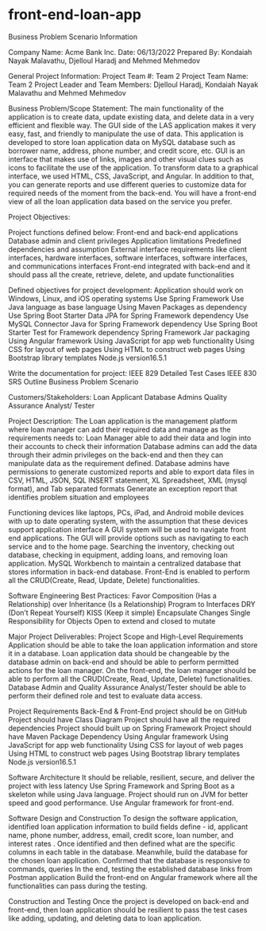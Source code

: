 # front-end-loan-app
Business Problem Scenario Information

Company Name: Acme Bank Inc.
Date: 06/13/2022
Prepared By: Kondaiah Nayak Malavathu, Djelloul Haradj and Mehmed Mehmedov


General Project Information:
Project Team #:  Team 2
Project Team Name:   Team 2
Project Leader and Team Members: Djelloul Haradj, Kondaiah Nayak Malavathu and Mehmed Mehmedov


Business Problem/Scope Statement:
The main functionality of the application is to create data, update existing data, and delete data in a very efficient  and flexible way. The GUI side of the LAS application makes it very easy, fast, and friendly to manipulate the use of data. This application is developed to store loan application data on MySQL database such as borrower name, address, phone number, and credit score, etc. GUI is an interface that makes use of links, images and other visual clues such as icons to facilitate the use of the application. To transform  data to a graphical interface, we used HTML, CSS, JavaScript, and Angular. In addition to that, you can generate reports and use different queries to customize data for required needs of the moment from the back-end. You will have a front-end view of all the loan application data based on the service you prefer.  


Project Objectives:

Project functions defined below:
Front-end and back-end applications
Database admin and client privileges 
Application limitations 
Predefined dependencies and assumption
External interface requirements like client interfaces, hardware interfaces, software interfaces, software interfaces, and communications interfaces
Front-end integrated with back-end and it should pass all the create, retrieve, delete, and update functionalities

Defined objectives for project development: 
Application should work on Windows, Linux, and iOS operating systems
Use Spring Framework
Use Java language as base language
Using Maven Packages as dependency 
Use Spring Boot Starter Data JPA for Spring Framework dependency
Use MySQL Connector Java for Spring Framework dependency
Use Spring Boot Starter Test for Framework dependency
Spring Framework Jar packaging 
Using Angular framework
Using JavaScript for app web functionality 
Using CSS for layout of web pages
Using HTML to construct web pages
Using Bootstrap library templates 
Node.js version16.5.1

Write the documentation for project: 
IEEE 829 Detailed Test Cases
IEEE 830 SRS Outline
Business Problem Scenario


Customers/Stakeholders:
Loan Applicant
Database Admins
Quality Assurance Analyst/ Tester


Project Description: 
The Loan application is the management platform where loan manager can add their required data and manage as the requirements needs to:
Loan Manager able to add their data and login into their accounts to check their information
Database admins can add the data through their admin privileges on the back-end and then they can manipulate data as the requirement defined. 
Database admins have permissions to generate customized  reports and able to export data files in CSV, HTML, JSON, SQL INSERT statement, XL Spreadsheet, XML (mysql format), and Tab separated formats
Generate an exception report that identifies problem situation and employees

Functioning devices like laptops, PCs, iPad, and Android mobile devices with up to date operating system, with the assumption that these devices support application interface
A GUI system will be used to navigate front end applications. The GUI will provide options such as navigating to each service and to the home page. 
Searching the inventory, checking out database, checking in equipment, adding loans, and removing loan application. MySQL Workbench to maintain a centralized database that stores information in back-end database. 
Front-End is enabled to perform all the CRUD(Create, Read, Update, Delete) functionalities. 


Software Engineering Best Practices:
Favor Composition (Has a Relationship) over Inheritance (Is a Relationship) 
Program to Interfaces 
DRY (Don’t Repeat Yourself)
KISS (Keep it simple) 
Encapsulate Changes
Single Responsibility for Objects
Open to extend and closed to mutate


Major Project Deliverables:
Project Scope and High-Level Requirements
Application should be able to take the loan application information and store it in a database. Loan application data should be changeable by the database admin on back-end and should be able to perform permitted actions for the loan manager.
On the front-end, the loan manager should be able to perform all the CRUD(Create, Read, Update, Delete) functionalities. 
Database Admin and Quality Assurance Analyst/Tester should be able to perform their defined role and test to evaluate data access. 

Project Requirements
Back-End & Front-End project should be on GitHub
Project should have Class Diagram
Project should have all the required dependencies
Project should built up on Spring Framework
Project should have Maven Package Dependency
Using Angular framework
Using JavaScript for app web functionality 
Using CSS for layout of web pages
Using HTML to construct web pages
Using Bootstrap library templates 
Node.js version16.5.1

Software Architecture
It should be reliable, resilient, secure, and deliver the project with less latency
Use Spring Framework and Spring Boot as a skeleton while using Java language. Project should run on JVM for better speed and good performance. 
Use Angular framework for front-end. 

Software Design and Construction
To design the software application, identified loan application information to build fields define - id, applicant name, phone number, address, email, credit score, loan number, and interest rates . 
Once identified and then defined what are the specific columns in each table in the database. 
Meanwhile, build the database for the chosen loan application.
Confirmed that the database is responsive to commands, queries
In the end, testing the established database links from Postman application
Build the front-end on Angular framework where all the functionalities can pass during the testing. 

Construction and Testing
Once the project is developed on back-end and front-end, then loan application should be resilient to pass the test cases like adding, updating, and deleting data to loan application. 




